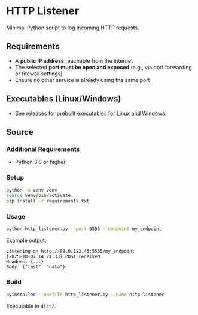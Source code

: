 # HTTP Listener

Minimal Python script to log incoming HTTP requests.

## Requirements

- A **public IP address** reachable from the internet
- The selected **port must be open and exposed** (e.g., via port forwarding or firewall settings)
- Ensure no other service is already using the same port

## Executables (Linux/Windows)

- See [releases](https://github.com/alxweis/http-listener/releases) for prebuilt executables for Linux and Windows.

## Source

### Additional Requirements

- Python 3.8 or higher

### Setup
```bash
python -m venv venv
source venv/bin/activate
pip install -r requirements.txt
````

### Usage

```bash
python http_listener.py --port 5555 --endpoint my_endpoint
```

Example output:

```
Listening on http://89.0.123.45:5555/my_endpoint
[2025-10-07 14:21:33] POST received
Headers: {...}
Body: {"test": "data"}
```

### Build

```bash
pyinstaller --onefile http_listener.py --name http-listener
```

Executable in `dist/`.
